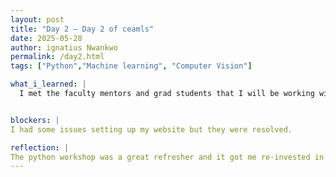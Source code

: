 ```yaml
---
layout: post
title: "Day 2 – Day 2 of ceamls"
date: 2025-05-28
author: ignatius Nwankwo
permalink: /day2.html
tags: ["Python","Machine learning", "Computer Vision"]

what_i_learned: |
  I met the faculty mentors and grad students that I will be working with and they explained our project. We will be working on a system that tracks eye movement in drivers to prevent sleep. We did a python workshop which was fun, and at the end we played the game Headband which was very engaging and interactive.


blockers: |
I had some issues setting up my website but they were resolved.

reflection: |
The python workshop was a great refresher and it got me re-invested in programming and data management.
---
```

